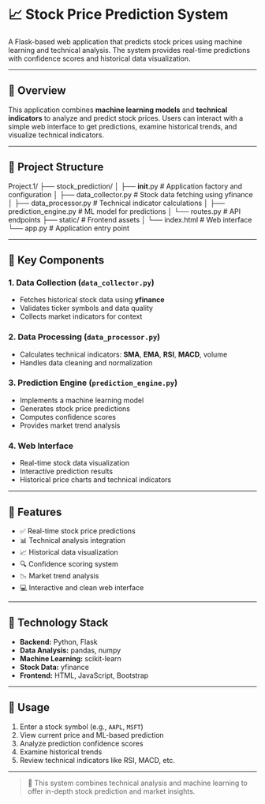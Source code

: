# 📈 Stock Price Prediction System

A Flask-based web application that predicts stock prices using machine learning and technical analysis. The system provides real-time predictions with confidence scores and historical data visualization.

---

## 🧠 Overview

This application combines **machine learning models** and **technical indicators** to analyze and predict stock prices. Users can interact with a simple web interface to get predictions, examine historical trends, and visualize technical indicators.

---

## 📁 Project Structure

Project.1/
├── stock_prediction/
│   ├── __init__.py         # Application factory and configuration
│   ├── data_collector.py   # Stock data fetching using yfinance
│   ├── data_processor.py   # Technical indicator calculations
│   ├── prediction_engine.py # ML model for predictions
│   └── routes.py           # API endpoints
├── static/                 # Frontend assets
│   └── index.html         # Web interface
└── app.py                 # Application entry point


---

## 🔧 Key Components

### 1. Data Collection (`data_collector.py`)
- Fetches historical stock data using **yfinance**
- Validates ticker symbols and data quality
- Collects market indicators for context

### 2. Data Processing (`data_processor.py`)
- Calculates technical indicators: **SMA**, **EMA**, **RSI**, **MACD**, volume
- Handles data cleaning and normalization

### 3. Prediction Engine (`prediction_engine.py`)
- Implements a machine learning model
- Generates stock price predictions
- Computes confidence scores
- Provides market trend analysis

### 4. Web Interface
- Real-time stock data visualization
- Interactive prediction results
- Historical price charts and technical indicators

---

## 🌟 Features

- ✅ Real-time stock price predictions
- 📊 Technical analysis integration
- 📈 Historical data visualization
- 🔍 Confidence scoring system
- 📉 Market trend analysis
- 💻 Interactive and clean web interface

---

## 🧪 Technology Stack

- **Backend:** Python, Flask
- **Data Analysis:** pandas, numpy
- **Machine Learning:** scikit-learn
- **Stock Data:** yfinance
- **Frontend:** HTML, JavaScript, Bootstrap

---

## 🚀 Usage

1. Enter a stock symbol (e.g., `AAPL`, `MSFT`)
2. View current price and ML-based prediction
3. Analyze prediction confidence scores
4. Examine historical trends
5. Review technical indicators like RSI, MACD, etc.

---

> 📌 This system combines technical analysis and machine learning to offer in-depth stock prediction and market insights.

